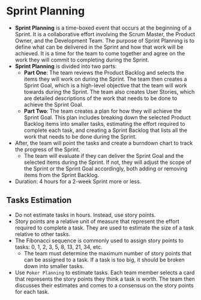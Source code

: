 # Sprint Planning

- **Sprint Planning** is a time-boxed event that occurs at the beginning of a Sprint. It is a collaborative effort involving the Scrum Master, the Product Owner, and the Development Team. The purpose of Sprint Planning is to define what can be delivered in the Sprint and how that work will be achieved. It is a time for the team to come together and agree on the work they will commit to completing during the Sprint.
- **Sprint Planning** is divided into two parts:
  - **Part One**: The team reviews the Product Backlog and selects the items they will work on during the Sprint. The team then creates a Sprint Goal, which is a high-level objective that the team will work towards during the Sprint. The team also creates User Stories, which are detailed descriptions of the work that needs to be done to achieve the Sprint Goal.
  - **Part Two**: The team creates a plan for how they will achieve the Sprint Goal. This plan includes breaking down the selected Product Backlog items into smaller tasks, estimating the effort required to complete each task, and creating a Sprint Backlog that lists all the work that needs to be done during the Sprint.
- After, the team will point the tasks and create a burndown chart to track the progress of the Sprint.
  - The team will evaluate if they can deliver the Sprint Goal and the selected items during the Sprint. If not, they will adjust the scope of the Sprint or the Sprint Goal accordingly, both adding or removing items from the Sprint Backlog.
- Duration: 4 hours for a 2-week Sprint more or less.

## Tasks Estimation

- Do not estimate tasks in hours. Instead, use story points.
- Story points are a relative unit of measure that represent the effort required to complete a task. They are used to estimate the size of a task relative to other tasks.
- The Fibonacci sequence is commonly used to assign story points to tasks: 0, 1, 2, 3, 5, 8, 13, 21, 34, etc.
  - The team must determine the maximum number of story points that can be assigned to a task. If a task is too big, it should be broken down into smaller tasks.
- Use `Poker Planning` to estimate tasks. Each team member selects a card that represents the story points they think a task is worth. The team then discusses their estimates and comes to a consensus on the story points for each task.
